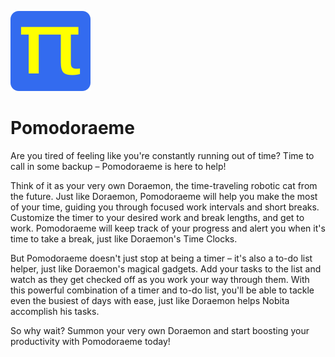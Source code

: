 ![](https://github.com/mh-anwar/symbar/blob/main/images/icon_128.png)
# Pomodoraeme

Are you tired of feeling like you're constantly running out of time? Time to call in some backup – Pomodoraeme is here to help!

Think of it as your very own Doraemon, the time-traveling robotic cat from the future. Just like Doraemon, Pomodoraeme will help you make the most of your time, guiding you through focused work intervals and short breaks. Customize the timer to your desired work and break lengths, and get to work. Pomodoraeme will keep track of your progress and alert you when it's time to take a break, just like Doraemon's Time Clocks.

But Pomodoraeme doesn't just stop at being a timer – it's also a to-do list helper, just like Doraemon's magical gadgets. Add your tasks to the list and watch as they get checked off as you work your way through them. With this powerful combination of a timer and to-do list, you'll be able to tackle even the busiest of days with ease, just like Doraemon helps Nobita accomplish his tasks.

So why wait? Summon your very own Doraemon and start boosting your productivity with Pomodoraeme today!

